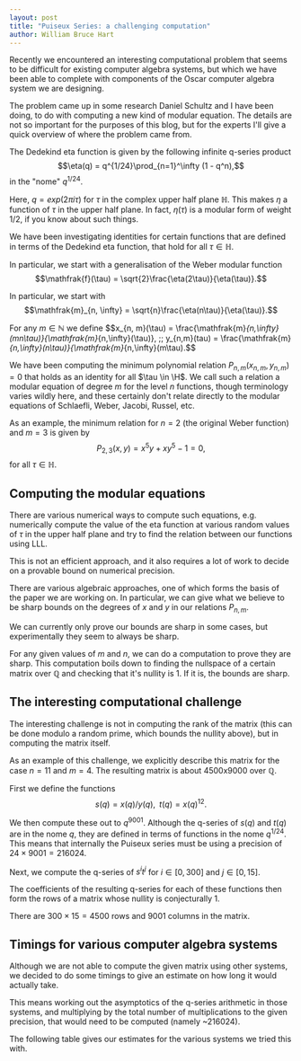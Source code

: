 ```yaml
---
layout: post
title: "Puiseux Series: a challenging computation"
author: William Bruce Hart
---
```


Recently we encountered an interesting computational problem that seems to be difficult
for existing computer algebra systems, but which we have been able to complete with
components of the Oscar computer algebra system we are designing.

The problem came up in some research Daniel Schultz and I have been doing, to do with
computing a new kind of modular equation. The details are not so important for the
purposes of this blog, but for the experts I'll give a quick overview of where the
problem came from.

The Dedekind eta function is given by the following infinite q-series product
$$\eta(q) = q^{1/24}\prod_{n=1}^\infty (1 - q^n),$$
in the "nome" $q^{1/24}$.

Here, $q = exp(2\pi i\tau)$ for $\tau$ in the complex upper half plane $\mathbb{H}$. This
makes $\eta$ a function of $\tau$ in the upper half plane. In fact, $\eta(\tau)$ is a
modular form of weight $1/2$, if you know about such things.

We have been investigating identities for certain functions that are defined in terms of
the Dedekind eta function, that hold for all $\tau \in \mathbb{H}$.

In particular, we start with a generalisation of the Weber modular function
$$\mathfrak{f}(\tau) = \sqrt{2}\frac{\eta(2\tau)}{\eta(\tau)}.$$

In particular, we start with
$$\mathfrak{m}_{n, \infty} = \sqrt{n}\frac{\eta(n\tau)}{\eta(\tau)}.$$

For any $m \in \mathbb{N}$ we define
$$x_{n, m}(\tau) = \frac{\mathfrak{m}_{n,\infty}(mn\tau)}{\mathfrak{m}_{n,\infty}(\tau)}, \;\; y_{n,m}(tau) = \frac{\mathfrak{m}_{n,\infty}(n\tau)}{\mathfrak{m}_{n,\infty}(m\tau).$$

We have been computing the minimum polynomial relation $P_{n,m}(x_{n,m}, y_{n,m}) = 0$
that holds as an identity for all $\tau \in \H$. We call such a relation a modular
equation of degree $m$ for the level $n$ functions, though terminology varies wildly
here, and these certainly don't relate directly to the modular equations of Schlaefli,
Weber, Jacobi, Russel, etc.

As an example, the minimum relation for $n = 2$ (the original Weber function) and $m = 3$
is given by
$$P_{2, 3}(x, y) = x^5y + xy^5 - 1 = 0,$$
for all $\tau \in \mathbb{H}$.

## Computing the modular equations

There are various numerical ways to compute such equations, e.g. numerically compute
the value of the eta function at various random values of $\tau$ in the upper half
plane and try to find the relation between our functions using LLL.

This is not an efficient approach, and it also requires a lot of work to decide on a
provable bound on numerical precision.

There are various algebraic approaches, one of which forms the basis of the paper we are
working on. In particular, we can give what we believe to be sharp bounds on the degrees
of $x$ and $y$ in our relations $P_{n, m}$.

We can currently only prove our bounds are sharp in some cases, but experimentally they
seem to always be sharp.

For any given values of $m$ and $n$, we can do a computation to prove they are sharp.
This computation boils down to finding the nullspace of a certain matrix over
$\mathbb{Q}$ and checking that it's nullity is 1. If it is, the bounds are sharp.

## The interesting computational challenge

The interesting challenge is not in computing the rank of the matrix (this can be done
modulo a random prime, which bounds the nullity above), but in computing the matrix
itself.

As an example of this challenge, we explicitly describe this matrix for the case $n = 11$
and $m = 4$. The resulting matrix is about 4500x9000 over $\mathbb{Q}$.

First we define the functions
$$s(q) = x(q)/y(q),\;\; t(q) = x(q)^12.$$

We then compute these out to $q^9001$. Although the q-series of $s(q)$ and $t(q)$ are
in the nome $q$, they are defined in terms of functions in the nome $q^{1/24}$. This
means that internally the Puiseux series must be using a precision of
$24\times 9001 = 216024$.

Next, we compute the q-series of $s^it^j$ for $i \in [0, 300]$ and $j \in [0, 15]$.

The coefficients of the resulting q-series for each of these functions then form the
rows of a matrix whose nullity is conjecturally 1.

There are $300\times 15 = 4500$ rows and $9001$ columns in the matrix.

## Timings for various computer algebra systems

Although we are not able to compute the given matrix using other systems, we decided to
do some timings to give an estimate on how long it would actually take.

This means working out the asymptotics of the q-series arithmetic in those systems, and
multiplying by the total number of multiplications to the given precision, that would
need to be computed (namely ~216024).

The following table gives our estimates for the various systems we tried this with.


